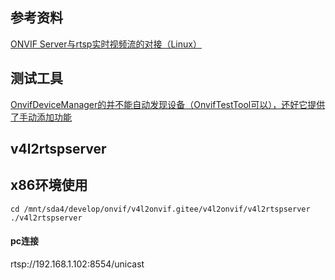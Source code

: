 ## 参考资料

[ONVIF Server与rtsp实时视频流的对接（Linux）](https://blog.csdn.net/weixin_44362642/article/details/86765130?spm=1001.2101.3001.6650.2&utm_medium=distribute.pc_relevant.none-task-blog-2~default~BlogCommendFromBaidu~default-2-86765130-blog-115979782.pc_relevant_vip_default&depth_1-utm_source=distribute.pc_relevant.none-task-blog-2~default~BlogCommendFromBaidu~default-2-86765130-blog-115979782.pc_relevant_vip_default&utm_relevant_index=3)



## 测试工具

[OnvifDeviceManager的并不能自动发现设备（OnvifTestTool可以），还好它提供了手动添加功能](https://blog.csdn.net/ghostyu/article/details/8208428?spm=1001.2101.3001.6650.1&utm_medium=distribute.pc_relevant.none-task-blog-2~default~BlogCommendFromBaidu~default-1-8208428-blog-86765130.pc_relevant_vip_default&depth_1-utm_source=distribute.pc_relevant.none-task-blog-2~default~BlogCommendFromBaidu~default-1-8208428-blog-86765130.pc_relevant_vip_default&utm_relevant_index=2)





## v4l2rtspserver



## x86环境使用

```shell
cd /mnt/sda4/develop/onvif/v4l2onvif.gitee/v4l2onvif/v4l2rtspserver
./v4l2rtspserver
```



#### pc连接

rtsp://192.168.1.102:8554/unicast
